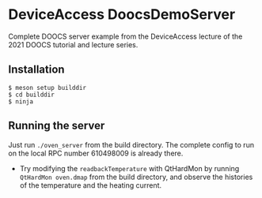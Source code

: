 # DeviceAccess DoocsDemoServer

Complete DOOCS server example from the DeviceAccess lecture of the 2021 DOOCS tutorial and lecture series.

## Installation

```
$ meson setup builddir
$ cd builddir
$ ninja
```

## Running the server

Just run `./oven_server` from the build directory. The complete config to run on the local RPC number 610498009 is already there.

* Try modifying the `readbackTemperature` with QtHardMon by running `QtHardMon oven.dmap` from the build directory, and observe the histories of the temperature and the heating current.
